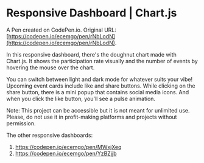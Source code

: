 # Responsive Dashboard | Chart.js

A Pen created on CodePen.io. Original URL: [https://codepen.io/ecemgo/pen/rNbLodN](https://codepen.io/ecemgo/pen/rNbLodN).

In this responsive dashboard, there's the doughnut chart made with Chart.js. It shows the participation rate visually and the number of events by hovering the mouse over the chart.

You can switch between light and dark mode for whatever suits your vibe! Upcoming event cards include like and share buttons. While clicking on the share button, there is a mini popup that contains social media icons. And when you click the like button, you'll see a pulse animation.

Note: This project can be accessible but it is not meant for unlimited use. Please, do not use it in profit-making platforms and projects without permission.

The other responsive dashboards: 
1) https://codepen.io/ecemgo/pen/MWxjXeq
2) https://codepen.io/ecemgo/pen/YzBZjjb
